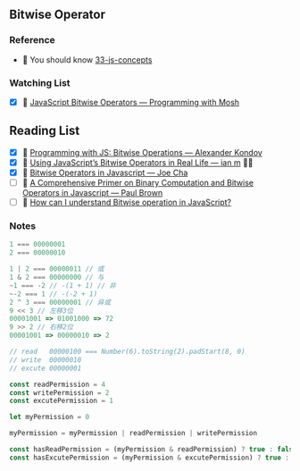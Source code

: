 ## Bitwise Operator

### Reference

- 📜 You should know [33-js-concepts](https://github.com/leonardomso/33-js-concepts#table-of-contents)

### Watching List

- [x] 🎥 [JavaScript Bitwise Operators — Programming with Mosh](https://www.youtube.com/watch?v=mesu75PTDC8)

## Reading List

- [x] 📜 [Programming with JS: Bitwise Operations — Alexander Kondov](https://hackernoon.com/programming-with-js-bitwise-operations-393eb0745dc4)
- [x] 📜 [Using JavaScript’s Bitwise Operators in Real Life — ian m](https://codeburst.io/using-javascript-bitwise-operators-in-real-life-f551a731ff5) 👏🏻
- [x] 📜 [Bitwise Operators in Javascript — Joe Cha](https://medium.com/bother7-blog/bitwise-operators-in-javascript-65c4c69be0d3)
- [ ] 📜 [A Comprehensive Primer on Binary Computation and Bitwise Operators in Javascript — Paul Brown](https://medium.com/techtrument/a-comprehensive-primer-on-binary-computation-and-bitwise-operators-in-javascript-81acf8341f04)
- [ ] 📜 [How can I understand Bitwise operation in JavaScript?](https://www.quora.com/How-can-I-understand-Bitwise-operation-in-JavaScript)

### Notes

```js
1 === 00000001
2 === 00000010

1 | 2 === 00000011 // 或
1 & 2 === 00000000 // 与
~1 === -2 // -(1 + 1) // 非
~-2 === 1 // -(-2 + 1)
2 ^ 3 === 00000001 // 异或
9 << 3 // 左移3位
00001001 => 01001000 => 72
9 >> 2 // 右移2位
00001001 => 00000010 => 2
```

```js
// read   00000100 === Number(6).toString(2).padStart(8, 0)
// write  00000010
// excute 00000001

const readPermission = 4
const writePermission = 2
const excutePermission = 1

let myPermission = 0

myPermission = myPermission | readPermission | writePermission

const hasReadPermission = (myPermission & readPermission) ? true : false // true
const hasExcutePermission = (myPermission & excutePermission) ? true : false // false
```

